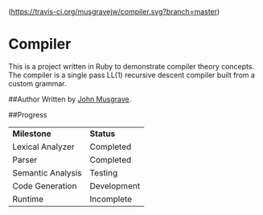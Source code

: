 (https://travis-ci.org/musgravejw/compiler.svg?branch=master)

Compiler
========
This is a project written in Ruby to demonstrate compiler theory concepts.
The compiler is a single pass LL(1) recursive descent compiler built from a custom grammar.


##Author
Written by [John Musgrave](http://johnmusgrave.com).

##Progress

<table>
<tr><td><b>Milestone</b></td><td><b>Status</b></td></tr>
<tr><td>Lexical Analyzer</td><td>Completed</td></tr>
<tr><td>Parser</td><td>Completed</td></tr>
<tr><td>Semantic Analysis</td><td>Testing</td></tr>
<tr><td>Code Generation</td><td>Development</td></tr>
<tr><td>Runtime</td><td>Incomplete</td></tr>
</table>
